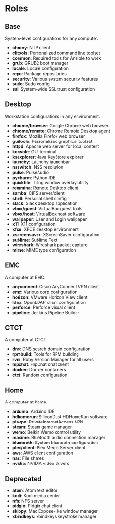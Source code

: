 Roles
=====

## Base
System-level configurations for any computer.
* **chrony**: NTP client
* **clitools**: Personalized command line toolset
* **common**: Required tools for Ansible to work
* **grub**: GRUB2 boot manager
* **locale**: Locale configuration
* **repo**: Package repositories
* **security**: Various system security features
* **sudo**: Sudo config
* **ssl**: System-wide SSL trust configuration

## Desktop
Workstation configurations in any environment.
* **chrome/browser**: Google Chrome web browser
* **chrome/remote**: Chrome Remote Desktop agent
* **firefox**: Mozilla Firefox web browser
* **guitools**: Personalized graphical toolset
* **httpd**: Apache web server for local content
* **konsole**: GUI terminal
* **ksexplorer**: Java KeyStore explorer
* **launchy**: Launchy launchbar
* **nsswitch**: NSS resolution
* **pulse**: PulseAudio
* **pycharm**: Python IDE
* **quicktile**: Tiling window overlay utility
* **remmina**: Remote Desktop client
* **samba**: CIFS server/client
* **shell**: Personal shell config
* **slack**: Slack desktop application
* **vbox/guest**: VirtualBox guest tools
* **vbox/host**: VirtualBox host software
* **wallpaper**: User and Login wallpaper
* **x11**: X11 configuration
* **xfce**: XFCE desktop environment
* **xscreensaver**: XScreenSaver configuration
* **sublime**: Sublime Text
* **wireshark**: Wireshark packet capture
* **mime**: MIME type configuration

## EMC
A computer at EMC.
* **anyconnect**: Cisco AnyConnect VPN client
* **emc**: Various corp configuration
* **horizon**: VMware Horizon View client
* **ldap**: OpenLDAP client configuration
* **perforce**: Perforce visual client
* **pipeline**: Jenkins Pipeline Builder

## CTCT
A computer at CTCT.
* **dns**: DNS search domain configuration
* **rpmbuild**: Tools for RPM building
* **rvm**: Ruby Version Manager for all users
* **hipchat**: HipChat chat client
* **docker**: Docker containers
* **ctct**: Random configuration

## Home
A computer at home.
* **arduino**: Arduino IDE
* **hdhomerun**: SiliconDust HDHomeRun software
* **piavpn**: PrivateInternetAccess VPN
* **steam**: Steam game manager
* **wemo**: Belkin Wemo control utility
* **maxime**: Bluetooth audio connection manager
* **bluetooth**: System bluetooth configuration
* **plex/client**: Plex Media Server client
* **aws**: AWS client configuration
* **nas**: File shares
* **nvidia**: NVIDIA video drivers

## Deprecated
* **atom**: Atom text editor
* **kodi**: Kodi media center
* **nfs**: NFS server
* **pidgin**: Pidgin chat client
* **skippy**: Mac Expose-like window manager
* **xbindkeys**: xbindkeys keystroke manager
